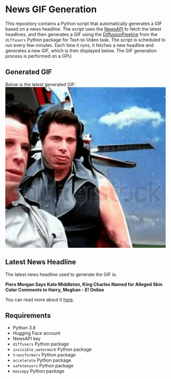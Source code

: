 # News GIF Generation
This repository contains a Python script that automatically generates a GIF based on a news headline. The script uses the [NewsAPI](https://newsapi.org/) to fetch the latest headlines, and then generates a GIF using the [DiffusionPipeline](https://github.com/huggingface/diffusers) from the `diffusers` Python package for Text-to-Video task.
The script is scheduled to run every few minutes. Each time it runs, it fetches a new headline and generates a new GIF, which is then displayed below. The GIF generation process is performed on a GPU.

## Generated GIF
Below is the latest generated GIF:
![Generated GIF](output.gif?raw=true&v=1701506021)

## Latest News Headline
The latest news headline used to generate the GIF is:

**Piers Morgan Says Kate Middleton, King Charles Named for Alleged Skin Color Comments to Harry, Meghan - E! Online**

You can read more about it [here](https://www.eonline.com/news/1390683/piers-morgan-says-kate-middleton-king-charles-named-for-alleged-skin-color-comments-to-harry-meghan).

## Requirements
- Python 3.8
- Hugging Face account
- NewsAPI key
- `diffusers` Python package
- `invisible_watermark` Python package
- `transformers` Python package
- `accelerate` Python package
- `safetensors` Python package
- `moviepy` Python package
